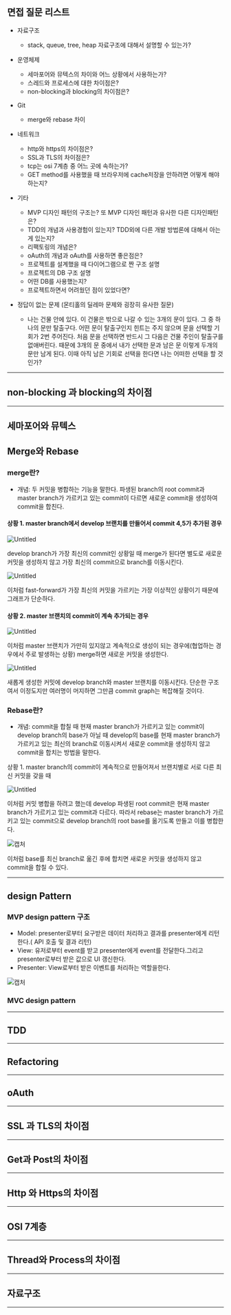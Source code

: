  ## 면접 질문 리스트
 
 - 자료구조
   - stack, queue, tree, heap 자료구조에 대해서 설명할 수 있는가? 
   
 - 운영체제
   - 세마포어와 뮤텍스의 차이와 어느 상황에서 사용하는가?
   - 스레드와 프로세스에 대한 차이점은?
   - non-blocking과 blocking의 차이점은?
   
 - Git
   - merge와 rebase 차이
 
 - 네트워크
   - http와 https의 차이점은?
   - SSL과 TLS의 차이점은? 
   - tcp는 osi 7계층 중 어느 곳에 속하는가?
   - GET method를 사용했을 때 브라우저에 cache저장을 안하려면 어떻게 해야하는지?
  
 - 기타
   - MVP 디자인 패턴의 구조는? 또 MVP 디자인 패턴과 유사한 다른 디자인패턴은?
   - TDD의 개념과 사용경험이 있는지? TDD외에 다른 개발 방법론에 대해서 아는게 있는지?
   - 리팩토링의 개념은?
   - oAuth의 개념과 oAuth를 사용하면 좋은점은?
   - 프로젝트를 설계했을 때 다이어그램으로 짠 구조 설명
   - 프로젝트의 DB 구조 설명
   - 어떤 DB를 사용했는지?
   - 프로젝트하면서 어려웠던 점이 있었다면?
 
 - 정답이 없는 문제 (몬티홀의 딜레마 문제와 굉장히 유사한 질문)
   - 나는 건물 안에 있다. 이 건물은 밖으로 나갈 수 있는 3개의 문이 있다. 그 중 하나의 문만 탈출구다. 
     어떤 문이 탈출구인지 힌트는 주지 않으며 문을 선택할 기회가 2번 주어진다. 
     처음 문을 선택하면 반드시 그 다음은 건물 주인이 탈출구를 없애버린다.
     때문에 3개의 문 중에서 내가 선택한 문과 남은 문 이렇게 두개의 문만 남게 된다. 이때 아직 남은 기회로 선택을 한다면
     나는 어떠한 선택을 할 것인가? 


 ____
 
 ## non-blocking 과 blocking의 차이점
 ____

 ## 세마포어와 뮤텍스

 ## Merge와 Rebase
  ### merge란?
  - 개념: 두 커밋을 병합하는 기능을 말한다. 파생된 branch의 root commit과 master branch가 가르키고 있는 commit이 다르면 새로운 commit을 생성하여 commit을 합친다.

  #### 상황 1. master branch에서 develop 브랜치를 만들어서 commit 4,5가 추가된 경우

  ![Untitled](https://user-images.githubusercontent.com/45396949/122182171-00122380-cec5-11eb-923e-5997d328d4c7.png)

  develop branch가 가장 최신의 commit인 상황일 때 merge가 된다면 별도로 새로운 커밋을 생성하지 않고 가장 최신의 commit으로 branch를 이동시킨다.

  ![Untitled](https://user-images.githubusercontent.com/45396949/122182534-53847180-cec5-11eb-9cf5-5f4b086480c3.png)

  이처럼 fast-forward가 가장 최신의 커밋을 가르키는 가장 이상적인 상황이기 때문에 그래프가 단순하다.

  #### 상황 2. master 브랜치의 commit이 계속 추가되는 경우

  ![Untitled](https://user-images.githubusercontent.com/45396949/122183630-63508580-cec6-11eb-8275-13f1a33eb57b.png)

  이처럼 master 브랜치가 가만히 있지않고 계속적으로 생성이 되는 경우에(협업하는 경우에서 주로 발생하는 상황)  merge하면 새로운 커밋을 생성한다.

  ![Untitled](https://user-images.githubusercontent.com/45396949/122183777-8713cb80-cec6-11eb-9715-2d1f8ef0ef14.png)

  새롭게 생성한 커밋에 develop branch와 master 브랜치를 이동시킨다. 단순한 구조여서 이정도지만 여러명이 머지하면 그만큼 commit graph는 복잡해질 것이다. 

  ### Rebase란?

  - 개념: commit을 합칠 때 현재 master branch가 가르키고 있는 commit이 develop branch의 base가 아닐 때 develop의 base를 
    현재 master branch가 가르키고 있는 최신의 branch로 이동시켜서 새로운 commit을 생성하지 않고 commit을 합치는 방법을 말한다.  

  상황 1.   master branch의 commit이 계속적으로 만들어져서 브랜치별로 서로 다른 최신 커밋을 갖을 때

  ![Untitled](https://user-images.githubusercontent.com/45396949/122184479-35b80c00-cec7-11eb-9ab1-52dd1ac6c05f.png)

  이처럼 커밋 병합을 하려고 했는데 develop 파생된 root commit은 현재 master branch가 가르키고 있는 commit과 다르다. 따라서 rebase는 master branch가 가르키고 있는 
  commit으로 develop branch의 root base를 옮기도록 만들고 이를 병합한다. 

  ![캡처](https://user-images.githubusercontent.com/45396949/122184964-b2e38100-cec7-11eb-9be3-3389cc4cecdc.PNG)

  이처럼 base를 최신 branch로 옮긴 후에 합치면 새로운 커밋을 생성하지 않고 commit을 합칠 수 있다. 
 ____

 ## design Pattern
 ### MVP design pattern 구조
 - Model: presenter로부터 요구받은 데이터 처리하고 결과를 presenter에게 리턴한다.( API 호출 및 결과 리턴)
 - View: 유저로부터 event를 받고 presenter에게 event를 전달한다.그리고 presenter로부터 받은 값으로 UI 갱신한다.
 - Presenter: View로부터 받은 이벤트를 처리하는 역할을한다. 
 
 ![캡처](https://user-images.githubusercontent.com/45396949/122187083-a95b1880-cec9-11eb-9fd2-729c4f444898.PNG)
 
 ### MVC design pattern 
 ____
 ## TDD
 ____
 ## Refactoring
 ____
 ## oAuth
 ____
 ## SSL 과 TLS의 차이점
  ____
 ## Get과 Post의 차이점
  ____
 ## Http 와 Https의 차이점
  ____
 ## OSI 7계층
  ____
 ## Thread와 Process의 차이점
  ____
 ## 자료구조 
  ____
